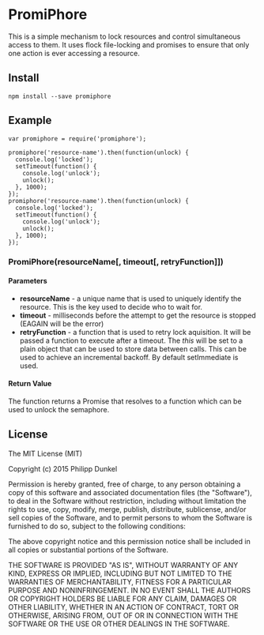# PromiPhore

This is a simple mechanism to lock resources and control simultaneous access to them. It uses flock file-locking and promises to ensure that only one action is ever accessing a resource.

## Install

    npm install --save promiphore

## Example

    var promiphore = require('promiphore');

    promiphore('resource-name').then(function(unlock) {
      console.log('locked');
      setTimeout(function() {
        console.log('unlock');
        unlock();
      }, 1000);
    });
    promiphore('resource-name').then(function(unlock) {
      console.log('locked');
      setTimeout(function() {
        console.log('unlock');
        unlock();
      }, 1000);
    });

### PromiPhore(resourceName[, timeout[, retryFunction]])

#### Parameters

 * **resourceName** - a unique name that is used to uniquely identify the resource. This is the key used to decide who to wait for.
 * **timeout** - milliseconds before the attempt to get the resource is stopped (EAGAIN will be the error)
 * **retryFunction** - a function that is used to retry lock aquisition. It will be passed a function to execute after a timeout. The *this* will be set to a plain object that can be used to store data between calls. This can be used to achieve an incremental backoff. By default setImmediate is used.

#### Return Value

The function returns a Promise that resolves to a function which can be used to unlock the semaphore.

## License

The MIT License (MIT)

Copyright (c) 2015 Philipp Dunkel

Permission is hereby granted, free of charge, to any person obtaining a copy
of this software and associated documentation files (the "Software"), to deal
in the Software without restriction, including without limitation the rights
to use, copy, modify, merge, publish, distribute, sublicense, and/or sell
copies of the Software, and to permit persons to whom the Software is
furnished to do so, subject to the following conditions:

The above copyright notice and this permission notice shall be included in all
copies or substantial portions of the Software.

THE SOFTWARE IS PROVIDED "AS IS", WITHOUT WARRANTY OF ANY KIND, EXPRESS OR
IMPLIED, INCLUDING BUT NOT LIMITED TO THE WARRANTIES OF MERCHANTABILITY,
FITNESS FOR A PARTICULAR PURPOSE AND NONINFRINGEMENT. IN NO EVENT SHALL THE
AUTHORS OR COPYRIGHT HOLDERS BE LIABLE FOR ANY CLAIM, DAMAGES OR OTHER
LIABILITY, WHETHER IN AN ACTION OF CONTRACT, TORT OR OTHERWISE, ARISING FROM,
OUT OF OR IN CONNECTION WITH THE SOFTWARE OR THE USE OR OTHER DEALINGS IN THE
SOFTWARE.
